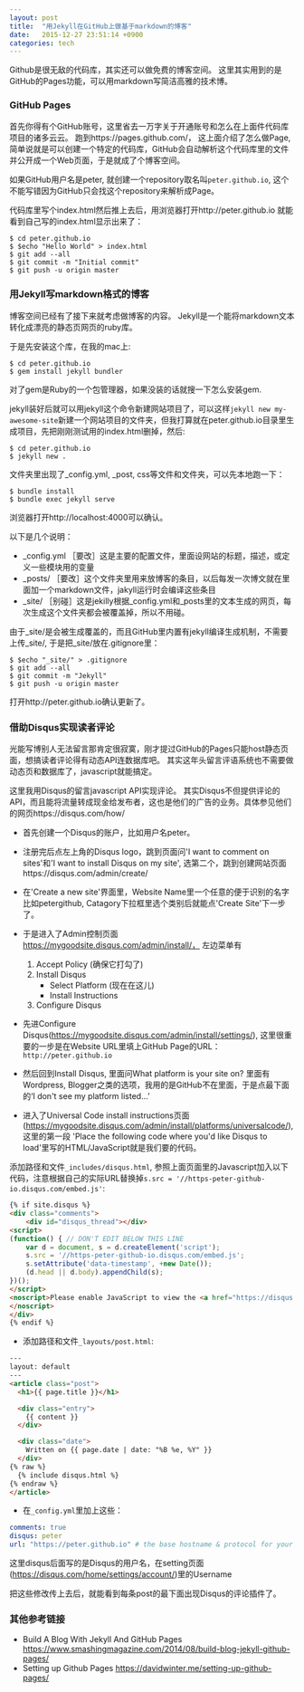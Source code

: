 ```yaml
---
layout: post
title:  "用Jekyll在GitHub上做基于markdown的博客"
date:   2015-12-27 23:51:14 +0900
categories: tech
---
```


Github是很无敌的代码库，其实还可以做免费的博客空间。 这里其实用到的是GitHub的Pages功能，可以用markdown写简洁高雅的技术博。

### GitHub Pages

首先你得有个GitHub账号，这里省去一万字关于开通账号和怎么在上面件代码库项目的诸多云云。
跑到https://pages.github.com/， 这上面介绍了怎么做Page, 简单说就是可以创建一个特定的代码库，GitHub会自动解析这个代码库里的文件并公开成一个Web页面，于是就成了个博客空间。 

如果GitHub用户名是peter, 就创建一个repository取名叫`peter.github.io`, 这个不能写错因为GitHub只会找这个repository来解析成Page。

代码库里写个index.html然后推上去后，用浏览器打开http://peter.github.io 就能看到自己写的index.html显示出来了：

```shell-session
$ cd peter.github.io
$ $echo "Hello World" > index.html
$ git add --all
$ git commit -m "Initial commit"
$ git push -u origin master
```
### 用Jekyll写markdown格式的博客

博客空间已经有了接下来就考虑做博客的内容。
Jekyll是一个能将markdown文本转化成漂亮的静态页网页的ruby库。

于是先安装这个库，在我的mac上:

```shell-session
$ cd peter.github.io
$ gem install jekyll bundler
```

对了gem是Ruby的一个包管理器，如果没装的话就搜一下怎么安装gem.

jekyll装好后就可以用jekyll这个命令新建网站项目了，可以这样`jekyll new my-awesome-site`新建一个网站项目的文件夹，但我打算就在peter.github.io目录里生成项目，先把刚刚测试用的index.html删掉，然后:

```shell-session
$ cd peter.github.io
$ jekyll new .
```

文件夹里出现了_config.yml, _post, css等文件和文件夹，可以先本地跑一下：

```shell-session
$ bundle install
$ bundle exec jekyll serve
```

浏览器打开http://localhost:4000可以确认。

以下是几个说明：

* _config.yml  ［要改］这是主要的配置文件，里面设网站的标题，描述，或定义一些模块用的变量
* _posts/ ［要改］这个文件夹里用来放博客的条目，以后每发一次博文就在里面加一个markdown文件，jakyll运行时会编译这些条目
* _site/ ［别碰］这是jekilly根据_config.yml和_posts里的文本生成的网页，每次生成这个文件夹都会被覆盖掉，所以不用碰。

由于_site/是会被生成覆盖的，而且GitHub里内置有jekyll编译生成机制，不需要上传_site/, 于是把_site/放在.gitignore里：

```shell-session
$ $echo "_site/" > .gitignore
$ git add --all
$ git commit -m "Jekyll"
$ git push -u origin master
```

打开http://peter.github.io确认更新了。

### 借助Disqus实现读者评论

光能写博别人无法留言那肯定很寂寞，刚才提过GitHub的Pages只能host静态页面，想搞读者评论得有动态API连数据库吧。 
其实这年头留言评语系统也不需要做动态页和数据库了，javascript就能搞定。

这里我用Disqus的留言javascript API实现评论。 其实Disqus不但提供评论的API，而且能将流量转成现金给发布者，这也是他们的广告的业务。具体参见他们的网页https://disqus.com/how/

* 首先创建一个Disqus的账户，比如用户名peter。

* 注册完后点左上角的Disqus logo，跳到页面问'I want to comment on sites'和'I want to install Disqus on my site', 选第二个，跳到创建网站页面https://disqus.com/admin/create/

* 在'Create a new site'界面里，Website Name里一个任意的便于识别的名字比如petergithub, Catagory下拉框里选个类别后就能点'Create Site'下一步了。

* 于是进入了Admin控制页面 https://mygoodsite.disqus.com/admin/install/， 左边菜单有 
    1. Accept Policy (确保它打勾了) 
    2. Install Disqus
        - Select Platform (现在在这儿)
        - Install Instructions
    3. Configure Disqus

* 先进Configure Disqus(https://mygoodsite.disqus.com/admin/install/settings/), 这里很重要的一步是在Website URL里填上GitHub Page的URL： `http://peter.github.io`

* 然后回到Install Disqus, 里面问What platform is your site on? 里面有Wordpress, Blogger之类的选项，我用的是GitHub不在里面，于是点最下面的‘I don't see my platform listed...’

* 进入了Universal Code install instructions页面(https://mygoodsite.disqus.com/admin/install/platforms/universalcode/), 这里的第一段 'Place the following code where you'd like Disqus to load'里写的HTML/JavaScript就是我们要的代码。

添加路径和文件`_includes/disqus.html`, 参照上面页面里的Javascript加入以下代码，注意根据自己的实际URL替换掉`s.src = '//https-peter-github-io.disqus.com/embed.js'`:

```html
{% if site.disqus %}
<div class="comments">
    <div id="disqus_thread"></div>
<script>
(function() { // DON'T EDIT BELOW THIS LINE
    var d = document, s = d.createElement('script');
    s.src = '//https-peter-github-io.disqus.com/embed.js';
    s.setAttribute('data-timestamp', +new Date());
    (d.head || d.body).appendChild(s);
})();
</script>
<noscript>Please enable JavaScript to view the <a href="https://disqus.com/?ref_noscript">comments powered by Disqus.</a>
</noscript>
</div>
{% endif %}
```

* 添加路径和文件`_layouts/post.html`:

```html
---
layout: default
---
<article class="post">
  <h1>{{ page.title }}</h1>

  <div class="entry">
    {{ content }}
  </div>

  <div class="date">
    Written on {{ page.date | date: "%B %e, %Y" }}
  </div>
{% raw %}
  {% include disqus.html %}
{% endraw %}
</article>
```

* 在`_config.yml`里加上这些：

```yaml
comments: true
disqus: peter
url: "https://peter.github.io" # the base hostname & protocol for your site
```

这里disqus后面写的是Disqus的用户名，在setting页面(https://disqus.com/home/settings/account/)里的Username

把这些修改传上去后，就能看到每条post的最下面出现Disqus的评论插件了。


### 其他参考链接
* Build A Blog With Jekyll And GitHub Pages https://www.smashingmagazine.com/2014/08/build-blog-jekyll-github-pages/
* Setting up Github Pages  https://davidwinter.me/setting-up-github-pages/
